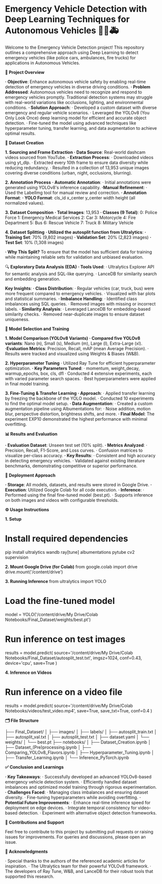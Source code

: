 # Emergency Vehicle Detection with Deep Learning Techniques for Autonomous Vehicles 🚗🚒🚑

Welcome to the Emergency Vehicle Detection project! This repository outlines a comprehensive approach using Deep Learning to detect emergency vehicles (like police cars, ambulances, fire trucks) for applications in Autonomous Vehicles.

**📖 Project Overview**

**· Objective**: Enhance autonomous vehicle safety by enabling real-time detection of emergency vehicles in diverse driving conditions.
**· Problem Addressed**: Autonomous vehicles need to recognize and respond to emergency vehicles promptly. Traditional detection systems may struggle with real-world variations like occlusions, lighting, and environmental conditions.
**· Solution Approach**:
    · Developed a custom dataset with diverse emergency and regular vehicle scenarios.
    · Leveraged the YOLOv8 (You Only Look Once) deep learning model for efficient and accurate object detection.
    · Fine-tuned the model using advanced techniques like hyperparameter tuning, transfer learning, and data augmentation to achieve optimal results.

**📂 Dataset Creation**

**1. Sourcing and Frame Extraction**
**· Data Source**: Real-world dashcam videos sourced from YouTube.
**· Extraction Process**:
    · Downloaded videos using yt_dlp.
    · Extracted every 10th frame to ensure data diversity while reducing redundancy.
    · Resulted in a collection of 13,953 unique images covering diverse conditions (urban, night, occlusions, blurring).

**2. Annotation Process**
**· Automatic Annotation**:
    · Initial annotations were generated using YOLOv8's inference capability.
**·Manual Refinement**:
    · Used the LabelImg tool for manual review and correction.
**· Annotation Format**:
    **· YOLO Format**: cls_id x_center y_center width height (all normalized values).

**3. Dataset Composition**
**· Total Images**: 13,953
**· Classes (9 Total)**:
    0: Police Force
    1: Emergency Medical Services
    2: Car
    3: Motorcycle
    4: Fire Department
    5: Bus
    6: Rescue Vehicle
    7: Truck
    8: Military Vehicle

**4. Dataset Splitting**
**· Utilized the autosplit function from Ultralytics**:
    **· Training Set**: 70% (9,802 images)
    **· Validation Set**: 20% (2,823 images)
    **· Test Set**: 10% (1,308 images)

**· Why This Split?**
To ensure that the model has sufficient data for training while maintaining reliable sets for validation and unbiased evaluation.

🔍 **Exploratory Data Analysis (EDA)**
**· Tools Used**:
    · Ultralytics Explorer API for semantic analysis and SQL-like querying.
    · LanceDB for similarity search and embedding generation.

**Key Insights**:
**· Class Distribution**:
    · Regular vehicles (car, truck, bus) were more frequent compared to emergency vehicles.
    · Visualized with bar plots and statistical summaries.
**· Imbalance Handling**:
    · Identified class imbalances using SQL queries.
    · Removed images with missing or incorrect labels.
**· Similarity Analysis**:
    · Leveraged LanceDB for embedding-based similarity checks.
    · Removed near-duplicate images to ensure dataset uniqueness.

**🧠 Model Selection and Training**

**1. Model Comparison (YOLOv8 Variants)**
**· Compared five YOLOv8 variants**: Nano (n), Small (s), Medium (m), Large (l), Extra-Large (xl).
**·Evaluation Metrics**: Precision, Recall, mAP (mean Average Precision).
· Results were tracked and visualized using Weights & Biases (W&B).

**2. Hyperparameter Tuning**
· Utilized Ray Tune for efficient hyperparameter optimization.
**· Key Parameters Tuned**:
· momentum, weight_decay, warmup_epochs, box, cls, dfl
· Conducted 4 extensive experiments, each with varied parameter search spaces.
· Best hyperparameters were applied in final model training.

**3. Fine-Tuning & Transfer Learning**
**· Approach**:
    · Applied transfer learning by freezing the backbone of the YOLO model.
    · Conducted 10 experiments to find the optimal model setup.
**· Data Augmentation**:
    · Created a custom augmentation pipeline using Albumentations for:
    · Noise addition, motion blur, perspective distortion, brightness shifts, and more.
**· Final Model**: The experiment EXP10 demonstrated the highest performance with minimal overfitting.

**📊 Results and Evaluation**

**· Evaluation Dataset**: Unseen test set (10% split).
**· Metrics Analyzed**:
    · Precision, Recall, F1-Score, and Loss curves.
    · Confusion matrices to visualize per-class accuracy.
**· Key Results**:
    · Consistent and high accuracy in detecting emergency vehicles.
    · Validated against existing literature benchmarks, demonstrating competitive or superior performance.

**🚀 Deployment Approach**

**· Storage**: All models, datasets, and results were stored in Google Drive.
**· Execution**: Utilized Google Colab for all code execution.
**· Inference**:
    · Performed using the final fine-tuned model (best.pt).
    · Supports inference on both images and videos with configurable thresholds.

**⚙️ Usage Instructions**

**1. Setup**
# Install required dependencies
pip install ultralytics wandb ray[tune] albumentations pytube cv2 supervision

**2. Mount Google Drive (for Colab)**
from google.colab import drive
drive.mount('/content/drive')

**3. Running Inference**
from ultralytics import YOLO

# Load the fine-tuned model
model = YOLO('/content/drive/My Drive/Colab Notebooks/Final_Dataset/weights/best.pt')

# Run inference on test images
results = model.predict(
    source='/content/drive/My Drive/Colab Notebooks/Final_Dataset/autosplit_test.txt',
    imgsz=1024,
    conf=0.43,
    device='cpu',
    save=True
)

**4. Inference on Videos**
# Run inference on a video file
results = model.predict(
    source='/content/drive/My Drive/Colab Notebooks/videos/test_video.mp4',
    save=True,
    save_txt=True,
    conf=0.4
)

**🗂️ File Structure**

├── Final_Dataset/
│   ├── images/
│   ├── labels/
│   ├── autosplit_train.txt
│   ├── autosplit_val.txt
│   ├── autosplit_test.txt
│   ├── dataset.yaml
│   └── weights/
│       └── best.pt
├── notebooks/
│   ├── Dataset_Creation.ipynb
│   ├── Dataset_(Pre)processing.ipynb
│   ├── Comparing_YOLOv8_Flavors.ipynb
│   ├── Hyperparameter_Tuning.ipynb
│   ├── Transfer_Learning.ipynb
│   └── Inference_PyTorch.ipynb

**✅ Conclusion and Learnings**

**· Key Takeaways**:
    · Successfully developed an advanced YOLOv8-based emergency vehicle detection system.
    · Efficiently handled dataset imbalances and optimized model training through rigorous experimentation.
**· Challenges Faced**:
    · Managing class imbalances and ensuring dataset diversity.
    · Fine-tuning hyperparameters while avoiding overfitting.
**· Potential Future Improvements**:
    · Enhance real-time inference speed for deployment on edge devices.
    · Integrate temporal consistency for video-based detection.
    · Experiment with alternative object detection frameworks.

**🤝 Contributions and Support**

Feel free to contribute to this project by submitting pull requests or raising issues for improvements. For queries and discussions, please open an issue.

**🏁 Acknowledgments**

· Special thanks to the authors of the referenced academic articles for inspiration.
· The Ultralytics team for their powerful YOLOv8 framework.
· The developers of Ray Tune, W&B, and LanceDB for their robust tools that supported this research.
